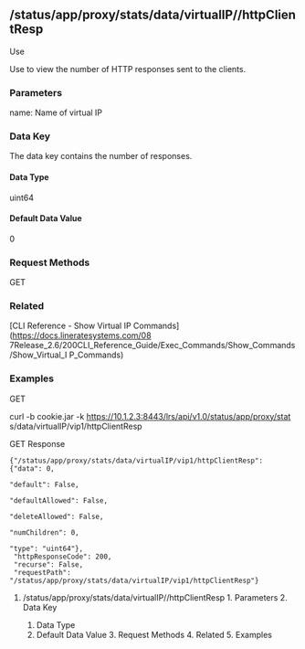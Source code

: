 ## /status/app/proxy/stats/data/virtualIP/<name>/httpClientResp

Use

Use to view the number of HTTP responses sent to the clients.

### Parameters

name: Name of virtual IP

### Data Key

The data key contains the number of responses.

#### Data Type

uint64

#### Default Data Value

0

### Request Methods

GET

### Related

[CLI Reference - Show Virtual IP Commands](https://docs.lineratesystems.com/08
7Release_2.6/200CLI_Reference_Guide/Exec_Commands/Show_Commands/Show_Virtual_I
P_Commands)

### Examples

GET

curl -b cookie.jar -k https://10.1.2.3:8443/lrs/api/v1.0/status/app/proxy/stat
s/data/virtualIP/vip1/httpClientResp

GET Response

    
    {"/status/app/proxy/stats/data/virtualIP/vip1/httpClientResp": {"data": 0,
                                                                       "default": False,
                                                                       "defaultAllowed": False,
                                                                       "deleteAllowed": False,
                                                                       "numChildren": 0,
                                                                       "type": "uint64"},
     "httpResponseCode": 200,
     "recurse": False,
     "requestPath": "/status/app/proxy/stats/data/virtualIP/vip1/httpClientResp"}
    

  1. /status/app/proxy/stats/data/virtualIP/<name>/httpClientResp
    1. Parameters
    2. Data Key
      1. Data Type
      2. Default Data Value
    3. Request Methods
    4. Related
    5. Examples

